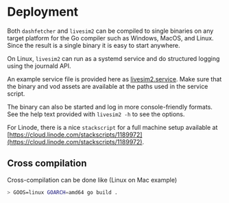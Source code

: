 # Deployment

Both `dashfetcher` and `livesim2` can be compiled to single binaries
on any target platform for the Go compiler such as Windows, MacOS, and Linux.
Since the result is a single binary it is easy to start anywhere.

On Linux, `livesim2` can run as a systemd service and do structured logging
using the journald API.

An example service file is provided here as [livesim2.service][servicefile].
Make sure that the binary and vod assets are available at the paths used in the service script.

The binary can also be started and log in more console-friendly formats.
See the help text provided with `livesim2 -h` to see the options.

For Linode, there is a nice `stackscript` for a full machine setup available at
[https://cloud.linode.com/stackscripts/1189972](https://cloud.linode.com/stackscripts/1189972).

## Cross compilation

Cross-compilation can be done like (Linux on Mac example)

```sh
> GOOS=linux GOARCH=amd64 go build .
```

[servicefile]: livesim2.service

